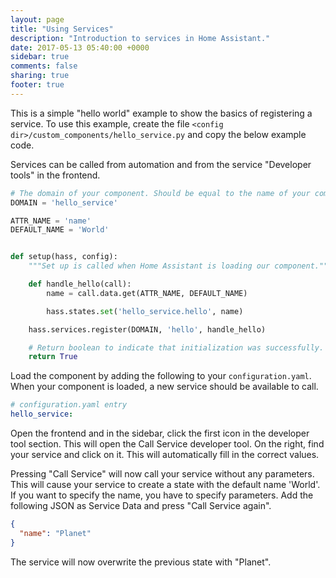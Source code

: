 ```yaml
---
layout: page
title: "Using Services"
description: "Introduction to services in Home Assistant."
date: 2017-05-13 05:40:00 +0000
sidebar: true
comments: false
sharing: true
footer: true
---
```


This is a simple "hello world" example to show the basics of registering a service. To use this example, create the file `<config dir>/custom_components/hello_service.py` and copy the below example code.

Services can be called from automation and from the service "Developer tools" in the frontend.

```python
# The domain of your component. Should be equal to the name of your component.
DOMAIN = 'hello_service'

ATTR_NAME = 'name'
DEFAULT_NAME = 'World'


def setup(hass, config):
    """Set up is called when Home Assistant is loading our component."""

    def handle_hello(call):
        name = call.data.get(ATTR_NAME, DEFAULT_NAME)

        hass.states.set('hello_service.hello', name)

    hass.services.register(DOMAIN, 'hello', handle_hello)

    # Return boolean to indicate that initialization was successfully.
    return True
```

Load the component by adding the following to your `configuration.yaml`. When your component is loaded, a new service should be available to call.

```yaml
# configuration.yaml entry
hello_service:
```

Open the frontend and in the sidebar, click the first icon in the developer tool section. This will open the Call Service developer tool. On the right, find your service and click on it. This will automatically fill in the correct values.

Pressing "Call Service" will now call your service without any parameters. This will cause your service to create a state with the default name 'World'. If you want to specify the name, you have to specify parameters. Add the following JSON as Service Data and press "Call Service again".

```json
{
  "name": "Planet"
}
```

The service will now overwrite the previous state with "Planet".

